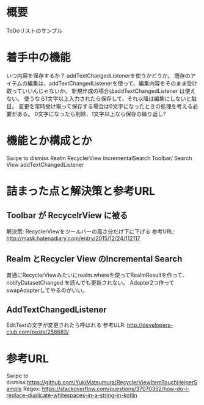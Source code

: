# 概要
ToDoリストのサンプル

# 着手中の機能
いつ内容を保存するか？
addTextChangedListenerを使うかどうか。
既存のアイテムの編集は、addTextChangedListenerを使って、編集内容をそのまま受け取っていいんじゃないか。
新規作成の場合はaddTextChangedListener は使えない。
使うなら1文字以上入力されたら保存して、それ以降は編集にしないと駄目。
変更を常時受け取って保存する場合は0文字になったときの処理を考える必要がある。
0文字になったら削除、1文字以上なら保存の繰り返し?




# 機能とか構成とか
Swipe to dismiss
Realm
RecyclerView
IncrementalSearch
Toolbar/ Search View
addTextChangedListener


# 詰まった点と解決策と参考URL
## Toolbar が RecycelrView に被る
解決策: RecyclerViewをツールバーの高さ分だけ下に下げる
参考URL: http://mask.hatenadiary.com/entry/2015/12/24/112117

## Realm とRecycler View のIncremental Search
普通にRecyclerViewみたいにrealm.whereを使ってRealmResultを作って、notifyDatasetChanged を読んでも更新されない。
Adapter2つ作ってswapAdapterしてやるのがいい。

## AddTextChangedListener
EditTextの文字が変更されたら呼ばれる
参考ULR: http://developers-club.com/posts/258683/


# 参考URL
Swipe to dismiss:https://github.com/YukiMatsumura/RecyclerViewItemTouchHelperSample
Regex: https://stackoverflow.com/questions/37070352/how-do-i-replace-duplicate-whitespaces-in-a-string-in-kotlin

